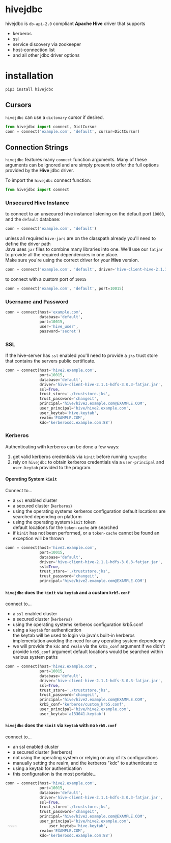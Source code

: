 # hivejdbc
hivejdbc is `db-api-2.0` compliant **Apache Hive** driver that supports
- kerberos
- ssl
- service discovery via zookeeper
- host-connection list
- and all other jdbc driver options

# installation
```properties
pip3 install hivejdbc
```

## Cursors
`hivejdbc` can use a `dictonary` cursor if desired.

```python
from hivejdbc import connect, DictCursor
conn = connect('example.com', 'default', cursor=DictCursor)

```

## Connection Strings
`hivejdbc` features many `connect` function arguments. Many of these arguments can be ignored 
and are simply present to offer the full options provided by the **Hive** jdbc driver.

To import the `hivejdbc` connect function:
```python
from hivejdbc import connect
```

### Unsecured Hive Instance
to connect to an unsecured hive instance listening on the default port `10000`, and the `default` database:
```python
conn = connect('example.com', 'default')
```

unless all required `hive-jars` are on the classpath already you'll need to define the driver path  
Java uses `jar` files to combine many libraries into one. We'll use our `fatjar` to provide all the required 
dependencies in one place.  
Make sure you're using the correct driver for your **Hive** version.
```python
conn = connect('example.com', 'default', driver='hive-client-hive-2.1.1-hdfs-3.0.3-fatjar.jar')
```

to connect with a custom port of `10015`
```python
conn = connect('example.com', 'default', port=10015)
```

### Username and Password
```python
conn = connect(host='example.com', 
               database='default', 
               port=10015, 
               user='hive_user', 
               password='secret')
```

### SSL
If the hive-server has `ssl` enabled you'll need to provide a `jks` trust store that contains the servers public 
certificate.
```python
conn = connect(host='hive2.example.com',
               port=10015,
               database='default',
               driver='hive-client-hive-2.1.1-hdfs-3.0.3-fatjar.jar',
               ssl=True,
               trust_store='./truststore.jks',
               trust_password='changeit',
               principal='hive/hive2.example.com@EXAMPLE.COM',
               user_principal='hive/hive2.example.com',
               user_keytab='hive.keytab',
               realm='EXAMPLE.COM',
               kdc='kerberosdc.example.com:88')
```

### Kerberos
Authenticating with kerberos can be done a few ways:
1. get valid kerberos credentials via `kinit` before running `hivejdbc`
1. rely on `hivejdbc` to obtain kerberos credentials via a `user-principal` and `user-keytab` provided 
   to the program.


#### Operating System `kinit`
Connect to...
- a `ssl` enabled cluster
- a secured cluster (`kerberos`)
- using the operating systems kerberos configuration
  default locations are searched depending on platform
- using the operating system `kinit` token  
  default locations for the `token-cache` are searched
- if `kinit` has not been performed, or a `token-cache` cannot be found an exception will be thrown
```python
conn = connect(host='hive2.example.com',
               port=10015,
               database='default',
               driver='hive-client-hive-2.1.1-hdfs-3.0.3-fatjar.jar',
               ssl=True,
               trust_store='./truststore.jks',
               trust_password='changeit',
               principal='hive/hive2.example.com@EXAMPLE.COM')
```

#### `hivejdbc` does the `kinit` via `keytab` and a custom `krb5.conf`
connect to... 
- a `ssl` enabled cluster
- a secured cluster (`kerberos`)
- using the operating systems kerberos configuration krb5.conf
- using a `keytab` for authentication  
  the keytab will be used to login via java's built-in kerberos implementation
  avoiding the need for any operating system dependency
- we will provide the `kdc` and `realm` via the `krb5_conf` argument
  if we didn't provide `krb5_conf` argument default locations would be searched within various system paths
```python
conn = connect(host='hive2.example.com',
               port=10015,
               database='default',
               driver='hive-client-hive-2.1.1-hdfs-3.0.3-fatjar.jar',
               ssl=True,
               trust_store='./truststore.jks',
               trust_password='changeit',
               principal='hive/hive2.example.com@EXAMPLE.COM',
               krb5_conf='kerberos/custom_krb5.conf',
               user_principal='hive/hive2.example.com',
               user_keytab='a133041.keytab')
```



#### `hivejdbc` does the `kinit` via `keytab` with no `krb5.conf`
connect to...
- an ssl enabled cluster
- a secured cluster (kerberos)
- not using the operating system or relying on any of its configurations
- manually setting the realm, and the kerberos "kdc" to authenticate to
- using a keytab for authentication
- this configuration is the most portable...
```python
conn = connect(host='hive2.example.com',
               port=10015,
               database='default',
               driver='hive-client-hive-2.1.1-hdfs-3.0.3-fatjar.jar',
               ssl=True,
               trust_store='./truststore.jks',
               trust_password='changeit',
               principal='hive/hive2.example.com@EXAMPLE.COM',
               user_principal='hive/hive2.example.com',
 ~~~~              user_keytab='hive.keytab',
               realm='EXAMPLE.COM',
               kdc='kerberosdc.example.com:88')
```